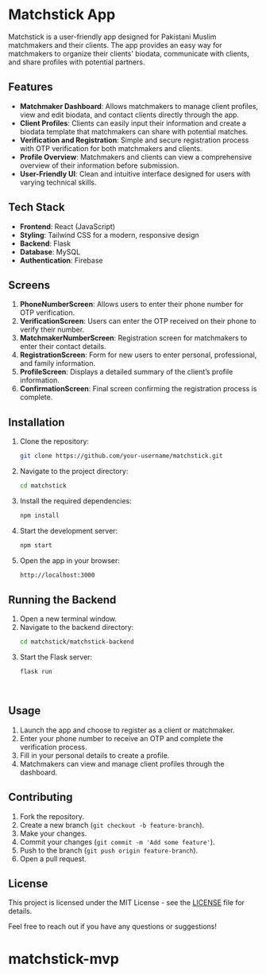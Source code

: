 
# **Matchstick App**

Matchstick is a user-friendly app designed for Pakistani Muslim matchmakers and their clients. The app provides an easy way for matchmakers to organize their clients' biodata, communicate with clients, and share profiles with potential partners.

## **Features**

- **Matchmaker Dashboard**: Allows matchmakers to manage client profiles, view and edit biodata, and contact clients directly through the app.
- **Client Profiles**: Clients can easily input their information and create a biodata template that matchmakers can share with potential matches.
- **Verification and Registration**: Simple and secure registration process with OTP verification for both matchmakers and clients.
- **Profile Overview**: Matchmakers and clients can view a comprehensive overview of their information before submission.
- **User-Friendly UI**: Clean and intuitive interface designed for users with varying technical skills.

## **Tech Stack**

- **Frontend**: React (JavaScript)
- **Styling**: Tailwind CSS for a modern, responsive design
- **Backend**: Flask
- **Database**: MySQL
- **Authentication**: Firebase

## **Screens**

1. **PhoneNumberScreen**: Allows users to enter their phone number for OTP verification.
2. **VerificationScreen**: Users can enter the OTP received on their phone to verify their number.
3. **MatchmakerNumberScreen**: Registration screen for matchmakers to enter their contact details.
4. **RegistrationScreen**: Form for new users to enter personal, professional, and family information.
5. **ProfileScreen**: Displays a detailed summary of the client’s profile information.
6. **ConfirmationScreen**: Final screen confirming the registration process is complete.

## **Installation**

1. Clone the repository:
   ```bash
   git clone https://github.com/your-username/matchstick.git
   ```
2. Navigate to the project directory:
   ```bash
   cd matchstick
   ```
3. Install the required dependencies:
   ```bash
   npm install
   ```
4. Start the development server:
   ```bash
   npm start
   ```
5. Open the app in your browser:
   ```bash
   http://localhost:3000
   ```

## Running the Backend

1. Open a new terminal window.
2. Navigate to the backend directory:
   ```bash
   cd matchstick/matchstick-backend
3. Start the Flask server:
   ```bash
   flask run 

  
## **Usage**

1. Launch the app and choose to register as a client or matchmaker.
2. Enter your phone number to receive an OTP and complete the verification process.
3. Fill in your personal details to create a profile.
4. Matchmakers can view and manage client profiles through the dashboard.

## **Contributing**

1. Fork the repository.
2. Create a new branch (`git checkout -b feature-branch`).
3. Make your changes.
4. Commit your changes (`git commit -m 'Add some feature'`).
5. Push to the branch (`git push origin feature-branch`).
6. Open a pull request.

## **License**

This project is licensed under the MIT License - see the [LICENSE](LICENSE) file for details.

Feel free to reach out if you have any questions or suggestions!
# matchstick-mvp
